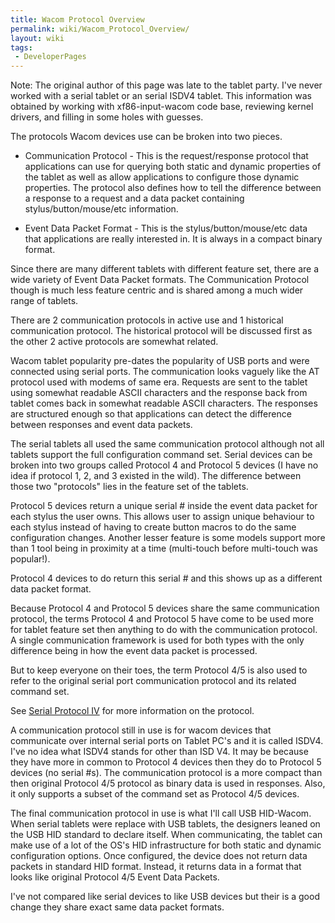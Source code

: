 ```yaml
---
title: Wacom Protocol Overview
permalink: wiki/Wacom_Protocol_Overview/
layout: wiki
tags:
 - DeveloperPages
---
```


Note: The original author of this page was late to the tablet party.
I've never worked with a serial tablet or an serial ISDV4 tablet. This
information was obtained by working with xf86-input-wacom code base,
reviewing kernel drivers, and filling in some holes with guesses.

The protocols Wacom devices use can be broken into two pieces.

-   Communication Protocol - This is the request/response protocol that
    applications can use for querying both static and dynamic properties
    of the tablet as well as allow applications to configure those
    dynamic properties. The protocol also defines how to tell the
    difference between a response to a request and a data packet
    containing stylus/button/mouse/etc information.

<!-- -->

-   Event Data Packet Format - This is the stylus/button/mouse/etc data
    that applications are really interested in. It is always in a
    compact binary format.

Since there are many different tablets with different feature set, there
are a wide variety of Event Data Packet formats. The Communication
Protocol though is much less feature centric and is shared among a much
wider range of tablets.

There are 2 communication protocols in active use and 1 historical
communication protocol. The historical protocol will be discussed first
as the other 2 active protocols are somewhat related.

Wacom tablet popularity pre-dates the popularity of USB ports and were
connected using serial ports. The communication looks vaguely like the
AT protocol used with modems of same era. Requests are sent to the
tablet using somewhat readable ASCII characters and the response back
from tablet comes back in somewhat readable ASCII characters. The
responses are structured enough so that applications can detect the
difference between responses and event data packets.

The serial tablets all used the same communication protocol although not
all tablets support the full configuration command set. Serial devices
can be broken into two groups called Protocol 4 and Protocol 5 devices
(I have no idea if protocol 1, 2, and 3 existed in the wild). The
difference between those two "protocols" lies in the feature set of the
tablets.

Protocol 5 devices return a unique serial \# inside the event data
packet for each stylus the user owns. This allows user to assign unique
behaviour to each stylus instead of having to create button macros to do
the same configuration changes. Another lesser feature is some models
support more than 1 tool being in proximity at a time (multi-touch
before multi-touch was popular!).

Protocol 4 devices to do return this serial \# and this shows up as a
different data packet format.

Because Protocol 4 and Protocol 5 devices share the same communication
protocol, the terms Protocol 4 and Protocol 5 have come to be used more
for tablet feature set then anything to do with the communication
protocol. A single communication framework is used for both types with
the only difference being in how the event data packet is processed.

But to keep everyone on their toes, the term Protocol 4/5 is also used
to refer to the original serial port communication protocol and its
related command set.

See [Serial Protocol IV](/wiki/Serial_Protocol_IV "wikilink") for more
information on the protocol.

A communication protocol still in use is for wacom devices that
communicate over internal serial ports on Tablet PC's and it is called
ISDV4. I've no idea what ISDV4 stands for other than ISD V4. It may be
because they have more in common to Protocol 4 devices then they do to
Protocol 5 devices (no serial \#s). The communication protocol is a more
compact than then original Protocol 4/5 protocol as binary data is used
in responses. Also, it only supports a subset of the command set as
Protocol 4/5 devices.

The final communication protocol in use is what I'll call USB HID-Wacom.
When serial tablets were replace with USB tablets, the designers leaned
on the USB HID standard to declare itself. When communicating, the
tablet can make use of a lot of the OS's HID infrastructure for both
static and dynamic configuration options. Once configured, the device
does not return data packets in standard HID format. Instead, it returns
data in a format that looks like original Protocol 4/5 Event Data
Packets.

I've not compared like serial devices to like USB devices but their is a
good change they share exact same data packet formats.

